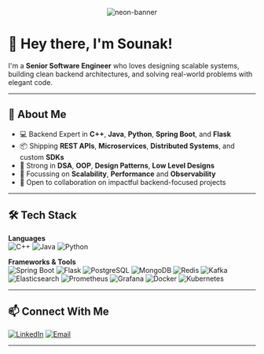 <p align="center">
  <img src="https://capsule-render.vercel.app/api?type=waving&color=0f0c29,302b63,24243e&height=200&section=header&text=Hey%20I'm%20Sounak%20(@starreh-w0w)&fontColor=66ccff&fontSize=40&fontAlignY=40&desc=Senior%20Software%20Engineer%20%7C%20Backend%20%7C%20Java%20%7C%20Spring%20Boot%20%7C%20DSA%20%7C%20OOPs%20%7C%20System%20Design&descAlignY=60&animation=fadeIn" alt="neon-banner"/>
</p>

# 👋 Hey there, I'm Sounak!

I'm a **Senior Software Engineer** who loves designing scalable systems, building clean backend architectures, and solving real-world problems with elegant code.

---

## 🤔 About Me

- 💻 Backend Expert in **C++**, **Java**, **Python**, **Spring Boot**, and **Flask**
- 📦 Shipping **REST APIs**, **Microservices**, **Distributed Systems**, and custom **SDKs**
- 💪 Strong in **DSA**, **OOP**, **Design Patterns**, **Low Level Designs**
- 🔎 Focussing on **Scalability**, **Performance** and **Observability**
- 🤝 Open to collaboration on impactful backend-focused projects

---

## 🛠️ Tech Stack

**Languages**  
![C++](https://img.shields.io/badge/C++-00599C?style=for-the-badge&logo=c%2B%2B&logoColor=white)
![Java](https://img.shields.io/badge/Java-ED8B00?style=for-the-badge&logo=java&logoColor=white)
![Python](https://img.shields.io/badge/Python-3776AB?style=for-the-badge&logo=python&logoColor=white)

**Frameworks & Tools**  
![Spring Boot](https://img.shields.io/badge/Spring_Boot-6DB33F?style=for-the-badge&logo=spring-boot&logoColor=white)
![Flask](https://img.shields.io/badge/Flask-000000?style=for-the-badge&logo=flask&logoColor=white)
![PostgreSQL](https://img.shields.io/badge/PostgreSQL-316192?style=for-the-badge&logo=postgresql&logoColor=white)
![MongoDB](https://img.shields.io/badge/MongoDB-4EA94B?style=for-the-badge&logo=mongodb&logoColor=white)
![Redis](https://img.shields.io/badge/Redis-DC382D?style=for-the-badge&logo=redis&logoColor=white)
![Kafka](https://img.shields.io/badge/Kafka-231F20?style=for-the-badge&logo=apachekafka&logoColor=white)
![Elasticsearch](https://img.shields.io/badge/Elasticsearch-005571?style=for-the-badge&logo=elasticsearch&logoColor=white)
![Prometheus](https://img.shields.io/badge/Prometheus-E6522C?style=for-the-badge&logo=prometheus&logoColor=white)
![Grafana](https://img.shields.io/badge/Grafana-F46800?style=for-the-badge&logo=grafana&logoColor=white)
![Docker](https://img.shields.io/badge/Docker-2496ED?style=for-the-badge&logo=docker&logoColor=white)
![Kubernetes](https://img.shields.io/badge/Kubernetes-326CE5?style=for-the-badge&logo=kubernetes&logoColor=white)

---

## 📫 Connect With Me

[![LinkedIn](https://img.shields.io/badge/LinkedIn-blue?style=for-the-badge&logo=linkedin)](https://linkedin.com/in/snkry)
[![Email](https://img.shields.io/badge/Email-D14836?style=for-the-badge&logo=gmail&logoColor=white)](mailto:iam.sounakroy@gmail.com)

---
